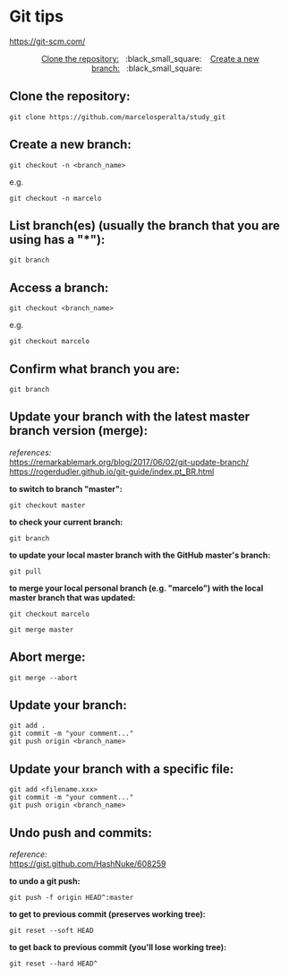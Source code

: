 # Git tips

https://git-scm.com/  

<p align="center">
  <a href="#Clone the repository:">Clone the repository:</a>&nbsp;&nbsp;&nbsp;:black_small_square:&nbsp;&nbsp;&nbsp;
  <a href="#Create a new branch:">Create a new branch:</a>&nbsp;&nbsp;&nbsp;:black_small_square:&nbsp;&nbsp;&nbsp;
</p>

## Clone the repository:

```
git clone https://github.com/marcelosperalta/study_git
```

## Create a new branch:

```
git checkout -n <branch_name>
```
  
e.g.  

```
git checkout -n marcelo  
```

## List branch(es) (usually the branch that you are using has a "*"):

```
git branch  
```

## Access a branch:

```
git checkout <branch_name>
``` 
  
e.g.  

```
git checkout marcelo  
```

## Confirm what branch you are:

```
git branch  
```

##  Update your branch with the latest master branch version (merge):

_references:_  
https://remarkablemark.org/blog/2017/06/02/git-update-branch/  
https://rogerdudler.github.io/git-guide/index.pt_BR.html  

**to switch to branch "master":**  

```
git checkout master
```

**to check your current branch:**  

```
git branch
```

**to update your local master branch with the GitHub master's branch:**  

```
git pull
```

**to merge your local personal branch (e.g. "marcelo") with the local master branch that was updated:**  

```
git checkout marcelo
```

```
git merge master
```

## Abort merge:

```
git merge --abort  
```

## Update your branch:

```
git add .
git commit -m "your comment..."
git push origin <branch_name>
```

## Update your branch with a specific file:

```
git add <filename.xxx>
git commit -m "your comment..."
git push origin <branch_name>
```

## Undo push and commits:

_reference:_  
https://gist.github.com/HashNuke/608259  

**to undo a git push:**  

```
git push -f origin HEAD^:master
```

**to get to previous commit (preserves working tree):**  

```
git reset --soft HEAD
```

**to get back to previous commit (you'll lose working tree):**  

```
git reset --hard HEAD^
```
